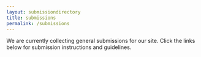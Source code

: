 ```yaml
---
layout: submissiondirectory
title: submissions
permalink: /submissions
---
```


We are currently collecting general submissions for our site. Click the links below for submission instructions and guidelines.